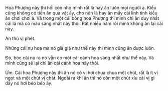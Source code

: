 Hoa Phượng này thì hồi còn nhỏ mình rất là hay ăn luôn mọi người ạ. Kiểu cũng không có tiền ăn quà vặt ấy, cho nên là hay ăn mấy cái linh tinh kiểu ăn chơi chơi á. Và trong một cái bông hoa Phượng thì mình chỉ ăn duy nhất cái lá mà có màu sáng nhất này thôi. Rất nhiều năm rồi mình không ăn lại cái này.

Ăn thú vị phết.

Những cái nụ hoa mà nó già già như thế này thì mình cũng ăn được luôn.

Đó, bóc cái nụ ra nó vẫn có một cái cánh hoa sáng nhất như thế này. Và mình cũng sẽ lại chỉ ăn cái cánh hoa này thôi.

Ừm. Cái hoa Phượng này thì ăn nó có vị hơi chua chua một chút, rất là ít vị ngọt và một chút vị chát. Ngoài ra khi ăn thì nó còn một chút xíu cái vị gì đấy nó hơi béo béo ấy.